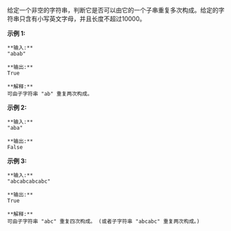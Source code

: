 给定一个非空的字符串，判断它是否可以由它的一个子串重复多次构成。给定的字符串只含有小写英文字母，并且长度不超过10000。

**示例 1:**
```
**输入:**
"abab"

**输出:**
True

**解释:**
可由子字符串 "ab" 重复两次构成。
```
**示例 2:**
```
**输入:**
"aba"

**输出:**
False
```
**示例 3:**
```
**输入:**
"abcabcabcabc"

**输出:**
True

**解释:**
可由子字符串 "abc" 重复四次构成。 (或者子字符串 "abcabc" 重复两次构成。)
```